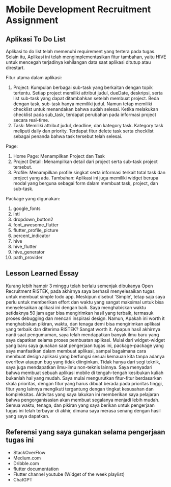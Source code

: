 # Mobile Development Recruitment Assignment
## Aplikasi To Do List
Aplikasi to do list telah memenuhi requirement yang tertera pada tugas. Selain itu, Aplikasi ini telah mengimplementasikan fitur tambahan, yaitu HIVE untuk mencegah terjadinya kehilangan data saat aplikasi ditutup atau direstart. 

Fitur utama dalam aplikasi:
1. Project: Kumpulan berbagai sub-task yang berkaitan dengan topik tertentu. Setiap project memiliki attribut judul, dueDate, deskripsi, serta list sub-task yang dapat ditambahkan setelah membuat project. Beda dengan task, sub-task hanya memiliki judul. Namun tetap memiliki checklist untuk menandakan bahwa sudah selesai. Ketika melakukan checklist pada sub_task, terdapat perubahan pada informasi project secara real-time. 
2. Task: Memiliki attribut judul, deadline, dan kategory task. Kategory task meliputi daily dan priority. Terdapat fitur delete task serta checklist sebagai penanda bahwa task tersebut telah selesai.

Page:
1. Home Page: Menampilkan Project dan Task
2. Project Detail: Menampilkan detail dari project serta sub-task project tersebut.
3. Profile: Menampilkan profile singkat serta informasi terkait total task dan project yang ada.
Tambahan: Aplikasi ini juga memiliki widget berupa modal yang berguna sebagai form dalam membuat task, project, dan sub-task.

Package yang digunakan:
1. google_fonts
2. intl
3. dropdown_button2
4. font_awesome_flutter
5. flutter_profile_picture
6. percent_indicator
7. hive
8. hive_flutter
9. hive_generator
10. path_provider

## Lesson Learned Essay
Kurang lebih hampir 3 minggu telah berlalu semenjak dibukanya Open Recruitment RISTEK, pada akhirnya saya berhasil menyelesaikan tugas untuk membuat simple todo app. Meskipun disebut 'Simple', tetap saja saya perlu untuk memberikan effort dan waktu yang sangat maksimal untuk bisa menyelesaikan aplikasi ini dengan baik. Saya menghabiskan waktu setidaknya 50 jam agar bisa mengirimkan hasil yang terbaik, termasuk proses debugging dan mencari inspirasi design. Namun, Apakah ini worth it menghabiskan pikiran, waktu, dan tenaga demi bisa mengirimkan aplikasi yang terbaik dan diterima RISTEK? Sangat worth it. Apapun hasil akhirnya nanti saat pengumuman, saya telah mendapatkan banyak ilmu baru yang saya dapatkan selama proses pembuatan aplikasi. Mulai dari widget-widget yang baru saya gunakan saat pengerjaan tugas ini, package-package yang saya manfaatkan dalam membuat aplikasi, sampai bagaimana cara membuat design aplikasi yang berfungsi sesuai kemauan kita tanpa adanya overflow ataupun bug yang tidak diinginkan. Tidak hanya dari segi teknik, saya juga mendapatkan ilmu-ilmu non-teknis lainnya. Saya menyadari bahwa membuat sebuah aplikasi mobile di tengah-tengah kesibukan kuliah bukanlah hal yang mudah. Saya mulai mengurutkan fitur-fitur berdasarkan skala prioritas, dengan fitur yang harus dibuat berada pada prioritas tinggi, fitur yang lainnya mengikuti tergantung dengan tingkat kesusahan dan kompleksitas. Aktivitas yang saya lakukan ini memberikan saya pelajaran bahwa pengorganisasian akan membuat segalanya menjadi lebih mudah. Semua waktu, tenaga, dan pikiran yang saya berikan untuk pengerjaan tugas ini telah terbayar di akhir, dimana saya merasa senang dengan hasil yang saya dapatkan. 

## Referensi yang saya gunakan selama pengerjaan tugas ini
- StackOverFlow 
- Medium.com 
- Dribble.com 
- flutter documentation 
- Flutter channel youtube (Widget of the week playlist)
- ChatGPT 
